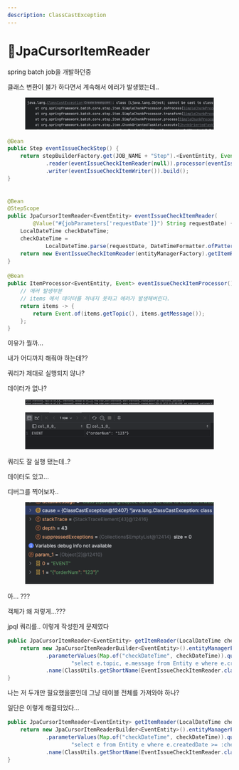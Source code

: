 ```yaml
---
description: ClassCastException
---
```


# JpaCursorItemReader

spring batch job을 개발하던중

클래스 변환이 불가 하다면서 계속해서 에러가 발생했는데..

<figure><img src="../.gitbook/assets/image (73).png" alt=""><figcaption></figcaption></figure>

```java
@Bean
public Step eventIssueCheckStep() {
    return stepBuilderFactory.get(JOB_NAME + "Step").<EventEntity, Event>chunk(CHUNK_SIZE)
            .reader(eventIssueCheckItemReader(null)).processor(eventIssueCheckItemProcessor())
            .writer(eventIssueCheckItemWriter()).build();
}


@Bean
@StepScope
public JpaCursorItemReader<EventEntity> eventIssueCheckItemReader(
        @Value("#{jobParameters['requestDate']}") String requestDate) {
    LocalDateTime checkDateTime;
    checkDateTime =
            LocalDateTime.parse(requestDate, DateTimeFormatter.ofPattern("yyyyMMddHH:mm:ss")).minusMinutes(10);
    return new EventIssueCheckItemReader(entityManagerFactory).getItemReader(checkDateTime);
}

@Bean
public ItemProcessor<EventEntity, Event> eventIssueCheckItemProcessor() {
    // 에러 발생부분
    // items 에서 데이터를 꺼내지 못하고 에러가 발생해버린다.
    return items -> {
        return Event.of(items.getTopic(), items.getMessage());
    };
}
```

이유가 뭘까...

내가 어디까지 해줘야 하는데??



쿼리가 제대로 실행되지 않나?

데이터가 없나?

<div data-full-width="true">

<figure><img src="../.gitbook/assets/image (1).png" alt=""><figcaption></figcaption></figure>

</div>

<figure><img src="../.gitbook/assets/image (3).png" alt=""><figcaption></figcaption></figure>

쿼리도 잘 실행 됐는데..?

데이터도 있고...



디버그를 찍어보자..

<div align="left">

<figure><img src="../.gitbook/assets/image (4).png" alt=""><figcaption></figcaption></figure>

</div>

아... ???

객체가 왜 저렇게...???



jpql 쿼리를.. 이렇게 작성한게 문제였다

```java
public JpaCursorItemReader<EventEntity> getItemReader(LocalDateTime checkDateTime) {
    return new JpaCursorItemReaderBuilder<EventEntity>().entityManagerFactory(entityManagerFactory)
            .parameterValues(Map.of("checkDateTime", checkDateTime)).queryString(
                    "select e.topic, e.message from Entity e where e.createdDate >= :checkDateTime and e.published = false")
            .name(ClassUtils.getShortName(EventIssueCheckItemReader.class)).saveState(false).build();
}
```



나는 저 두개만 필요했을뿐인데 그냥 테이블 전체를 가져와야 하나?

일단은 이렇게 해결되었다...&#x20;

```java
public JpaCursorItemReader<EventEntity> getItemReader(LocalDateTime checkDateTime) {
    return new JpaCursorItemReaderBuilder<EventEntity>().entityManagerFactory(entityManagerFactory)
            .parameterValues(Map.of("checkDateTime", checkDateTime)).queryString(
                    "select e from Entity e where e.createdDate >= :checkDateTime and e.published = false")
            .name(ClassUtils.getShortName(EventIssueCheckItemReader.class)).saveState(false).build();
}
```
